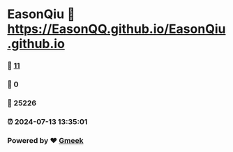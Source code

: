 # EasonQiu :link: https://EasonQQ.github.io/EasonQiu.github.io 
### :page_facing_up: [11](https://EasonQQ.github.io/EasonQiu.github.io/tag.html) 
### :speech_balloon: 0 
### :hibiscus: 25226 
### :alarm_clock: 2024-07-13 13:35:01 
### Powered by :heart: [Gmeek](https://github.com/Meekdai/Gmeek)
